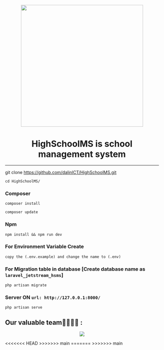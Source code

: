 <p align="center"><a href="https://laravel.com" target="_blank"><img src="https://raw.githubusercontent.com/laravel/art/master/logo-lockup/5%20SVG/2%20CMYK/1%20Full%20Color/laravel-logolockup-cmyk-red.svg" width="400"></a></p>
<h1 align="center">HighSchoolMS is school management system</h1>
<hr>

git clone https://github.com/dalinICT/HighSchoolMS.git

    cd HighSchoolMS/
    
### Composer
    
    composer install
    
    composer update
    
### Npm

    npm install && npm run dev
    
    
### For Environment Variable Create
 
    copy the (.env.example) and change the name to (.env)
 
    
 ### For Migration table in database [Create database name as ```laravel_jetstream_hsms```]
 
    php artisan migrate
    
### Server ON ```url: http://127.0.0.1:8000/```

    php artisan serve

## Our valuable team👩‍💻👨‍💻 :

<p align="center">
  <img src="https://contributors-img.web.app/image?repo=dalinICT/HighSchoolMS" />
</p>
<<<<<<< HEAD
>>>>>>> main
=======
>>>>>>> main
